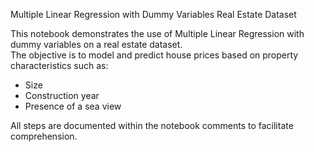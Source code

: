 Multiple Linear Regression with Dummy Variables  Real Estate Dataset

This notebook demonstrates the use of Multiple Linear Regression with dummy variables on a real estate dataset.  
The objective is to model and predict house prices based on property characteristics such as:

- Size  
- Construction year  
- Presence of a sea view  

All steps are documented within the notebook comments to facilitate comprehension.




